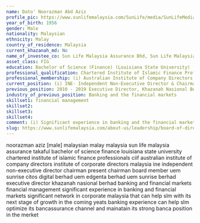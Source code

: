 ```yaml
---
name: Dato' Noorazman Abd Aziz ​
profile_pic: https://www.sunlifemalaysia.com/SunLife/media/SunLifeMedia/AboutUs/Leadership/Board-of-Directors/Sun-Life-Malaysia-Takaful-Berhad/Dato-Noorazman-Abd-Aziz.jpg?ext=.jpg
year_of_birth: 1956
gender: Male
nationality: Malaysian 
ethnicity: Malay
country_of_residence: Malaysia 
current_khazanah_md: No
name_of_investee_co: Sun Life Malaysia Assurance Bhd, Sun Life Malaysia Takaful Bhd
asset_class: FIG
education: Bachelor of Science (Finance) (Louisiana State University)
professional_qualification: Chartered Institute of Islamic Finance Professionals (CIIF)
professional_membership: (i) Australian Institute of Company Directors; (ii) Institute of Corporate Directors Malaysia
current_position: (i) INE- Independent Non-Executive Director & Chairman, (ii) 2020-Present Chairman, UEM Sunrise Berhad​, (iii) 2020-Present Board member, CITOS Digital Berhad, (iv) 2018-Present Board member, UEM Edgenta Berhad​, (ii) 2020-Present Chairman, UEM Sunrise Berhad​, (iii) 2020-Present Board member, CITOS Digital Berhad, (iv) 2018-Present Board member, UEM Edgenta Berhad​
previous_position: 2010 - 2019 Executive Director, Khazanah Nasional Berhad
industry_of_previous_position: Banking and the financial markets
skillset1: financial management
skillset2: 
skillset3: 
skillset4: 
comment: (i) Significant experience in banking and the financial markets, (ii) Significant network in corporate Malaysia that can help SLM with its next stage of growth in the coming years, (iii) Banking experience can help SLM optimize its bancassurance channel and maintain its strong banca position in the market.​
slug: https://www.sunlifemalaysia.com/about-us/leadership/board-of-directors-takaful/dato-noorazman-abdaziz/
---
```


noorazman aziz [male] malaysian malay malaysia sun life malaysia assurance takaful bachelor of science finance louisiana state university chartered institute of islamic finance professionals ciif australian institute of company directors institute of corporate directors malaysia ine independent non-executive director chairman present chairman board member uem sunrise citos digital berhad uem edgenta berhad uem sunrise berhad executive director khazanah nasional berhad banking and financial markets financial management significant experience in banking and financial markets significant network in corporate malaysia that can help slm with its next stage of growth in the coming yeats banking experience can help slm optimize its bancassurance channel and mainatain its strong banca position in the merket